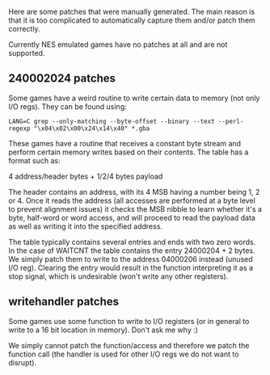 
Here are some patches that were manually generated. The main reason is that it
is too complicated to automatically capture them and/or patch them correctly.

Currently NES emulated games have no patches at all and are not supported.

240002024 patches
-----------------

Some games have a weird routine to write certain data to memory (not only I/O
regs). They can be found using:

```
LANG=C grep --only-matching --byte-offset --binary --text --perl-regexp "\x04\x02\x00\x24\x14\x40" *.gba
```

These games have a routine that receives a constant byte stream and perform
certain memory writes based on their contents. The table has a format such as:

4 address/header bytes + 1/2/4 bytes payload

The header contains an address, with its 4 MSB having a number being 1, 2 or 4.
Once it reads the address (all accesses are performed at a byte level to
prevent alignment issues) it checks the MSB nibble to learn whether it's a
byte, half-word or word access, and will proceed to read the payload data
as well as writing it into the specified address.

The table typically contains several entries and ends with two zero words. In
the case of WAITCNT the table contains the entry 24000204 + 2 bytes. We simply
patch them to write to the address 04000206 instead (unused I/O reg). Clearing
the entry would result in the function interpreting it as a stop signal, which
is undesirable (won't write any other registers).

writehandler patches
--------------------

Some games use some function to write to I/O registers (or in general to write
to a 16 bit location in memory). Don't ask me why :)

We simply cannot patch the function/access and therefore we patch the function
call (the handler is used for other I/O regs we do not want to disrupt).

